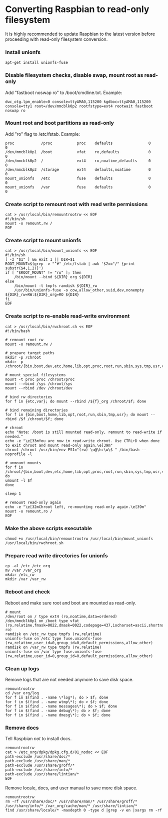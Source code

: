 # Converting Raspbian to read-only filesystem

It is highly recommended to update Raspbian to the latest version before proceeding with read-only filesystem conversion.

### Install unionfs
```
apt-get install unionfs-fuse
```

### Disable filesystem checks, disable swap, mount root as read-only
Add "fastboot noswap ro" to /boot/cmdline.txt.
Example:
```
dwc_otg.lpm_enable=0 console=ttyAMA0,115200 kgdboc=ttyAMA0,115200 console=tty1 root=/dev/mmcblk0p2 rootfstype=ext4 rootwait fastboot noswap ro
```

### Mount root and boot partitions as read-only
Add "ro" flag to /etc/fstab.
Example:
```
proc            /proc           proc    defaults                0       0
/dev/mmcblk0p1  /boot           vfat    ro,defaults             0       0
/dev/mmcblk0p2  /               ext4    ro,noatime,defaults     0       0
/dev/mmcblk0p3  /storage        ext4    defaults,noatime        0       0
mount_unionfs   /etc            fuse    defaults                0       0
mount_unionfs   /var            fuse    defaults                0       0
```

### Create script to remount root with read write permissions
```
cat > /usr/local/bin/remountrootrw << EOF
#!/bin/sh
mount -o remount,rw /
EOF
```

### Create script to mount unionfs
```
cat > /usr/local/bin/mount_unionfs << EOF
#!/bin/sh
[ -z "$1" ] && exit 1 || DIR=$1
ROOT_MOUNT=$(grep -v "^#" /etc/fstab | awk '$2=="/" {print substr($4,1,2)}')
if [ "$ROOT_MOUNT" != "ro" ]; then
	/bin/mount --bind ${DIR}_org ${DIR}
else
	/bin/mount -t tmpfs ramdisk ${DIR}_rw
	/usr/bin/unionfs-fuse -o cow,allow_other,suid,dev,nonempty ${DIR}_rw=RW:${DIR}_org=RO ${DIR}
fi
EOF
```

### Create script to re-enable read-write environment
```
cat > /usr/local/bin/rwchroot.sh << EOF
#!/bin/bash

# remount root rw
mount -o remount,rw /

# prapare target paths
mkdir -p /chroot
mkdir -p /chroot/{bin,boot,dev,etc,home,lib,opt,proc,root,run,sbin,sys,tmp,usr,var}

# mount special filesystems
mount -t proc proc /chroot/proc
mount --rbind /sys /chroot/sys
mount --rbind /dev /chroot/dev

# bind rw directories
for f in {etc,var}; do mount --rbind /${f}_org /chroot/$f; done

# bind remaining directories
for f in {bin,boot,home,lib,opt,root,run,sbin,tmp,usr}; do mount --rbind /$f /chroot/$f; done

# chroot
echo "Note: /boot is still mounted read-only, remount to read-write if needed."
echo -e "\e[33mYou are now in read-write chroot. Use CTRL+D when done to exit chroot and mount read-only again.\e[39m"
chroot /chroot /usr/bin/env PS1="(rw) \u@\h:\w\$ " /bin/bash --noprofile -l

# unmount mounts
for f in /chroot/{bin,boot,dev,etc,home,lib,opt,proc,root,run,sbin,sys,tmp,usr,var}; do
umount -l $f
done

sleep 1

# remount read-only again
echo -e "\e[32mChroot left, re-mounting read-only again.\e[39m"
mount -o remount,ro /
EOF
```

### Make the above scripts executable
```
chmod +x /usr/local/bin/remountrootrw /usr/local/bin/mount_unionfs /usr/local/bin/rwchroot.sh
```

### Prepare read write directories for unionfs
```
cp -al /etc /etc_org
mv /var /var_org
mkdir /etc_rw
mkdir /var /var_rw
```

### Reboot and check
Reboot and make sure root and boot are mounted as read-only.
```
# mount
/dev/root on / type ext4 (ro,noatime,data=ordered)
/dev/mmcblk0p1 on /boot type vfat (ro,relatime,fmask=0022,dmask=0022,codepage=437,iocharset=ascii,shortname=mixed,errors=remount-ro)
ramdisk on /etc_rw type tmpfs (rw,relatime)
unionfs-fuse on /etc type fuse.unionfs-fuse (rw,relatime,user_id=0,group_id=0,default_permissions,allow_other)
ramdisk on /var_rw type tmpfs (rw,relatime)
unionfs-fuse on /var type fuse.unionfs-fuse (rw,relatime,user_id=0,group_id=0,default_permissions,allow_other)
```

### Clean up logs
Remove logs that are not needed anymore to save disk space.
```
remountrootrw
cd /var_org/log
for f in $(find . -name \*log*); do > $f; done
for f in $(find . -name wtmp\*); do > $f; done
for f in $(find . -name messages\*); do > $f; done
for f in $(find . -name debug\*); do > $f; done
for f in $(find . -name dmesg\*); do > $f; done
```

### Remove docs
Tell Raspbian *not* to install docs.
```
remountrootrw
cat > /etc_org/dpkg/dpkg.cfg.d/01_nodoc << EOF
path-exclude /usr/share/doc/*
path-exclude /usr/share/man/*
path-exclude /usr/share/groff/*
path-exclude /usr/share/info/*
path-exclude /usr/share/lintian/*
EOF
```

Remove locale, docs, and user manual to save more disk space.
```
remountrootrw
rm -rf /usr/share/doc/* /usr/share/man/* /usr/share/groff/* /usr/share/info/* /var_org/cache/man/* /usr/share/lintian/*
find /usr/share/locale/* -maxdepth 0 -type d |grep -v en |xargs rm -rf
```
